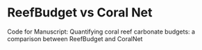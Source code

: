 # ReefBudget vs Coral Net
Code for Manuscript: Quantifying coral reef carbonate budgets: a comparison between ReefBudget and CoralNet
